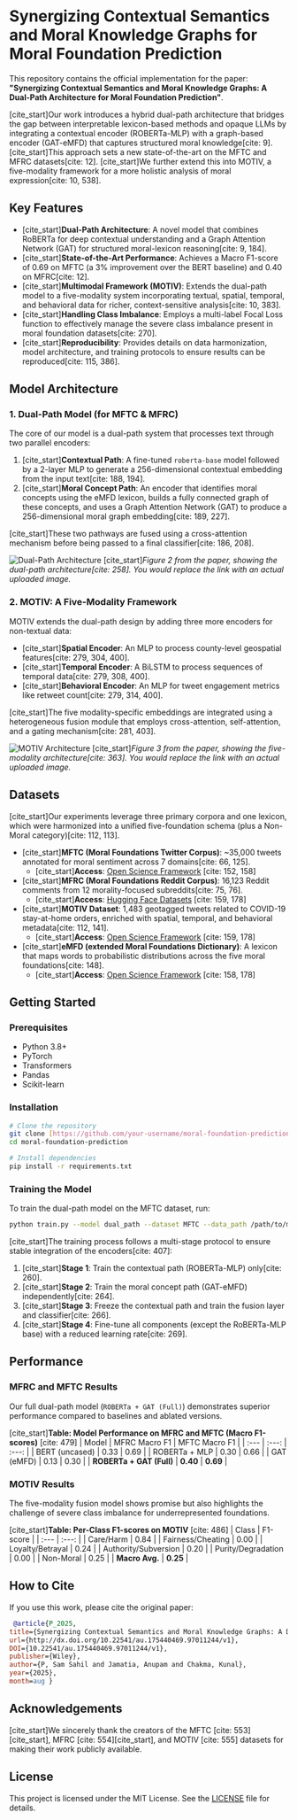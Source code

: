 # Synergizing Contextual Semantics and Moral Knowledge Graphs for Moral Foundation Prediction

This repository contains the official implementation for the paper: **"Synergizing Contextual Semantics and Moral Knowledge Graphs: A Dual-Path Architecture for Moral Foundation Prediction"**.

[cite_start]Our work introduces a hybrid dual-path architecture that bridges the gap between interpretable lexicon-based methods and opaque LLMs by integrating a contextual encoder (ROBERTa-MLP) with a graph-based encoder (GAT-eMFD) that captures structured moral knowledge[cite: 9]. [cite_start]This approach sets a new state-of-the-art on the MFTC and MFRC datasets[cite: 12]. [cite_start]We further extend this into MOTIV, a five-modality framework for a more holistic analysis of moral expression[cite: 10, 538].

## Key Features
- [cite_start]**Dual-Path Architecture**: A novel model that combines RoBERTa for deep contextual understanding and a Graph Attention Network (GAT) for structured moral-lexicon reasoning[cite: 9, 184].
- [cite_start]**State-of-the-Art Performance**: Achieves a Macro F1-score of 0.69 on MFTC (a 3% improvement over the BERT baseline) and 0.40 on MFRC[cite: 12].
- [cite_start]**Multimodal Framework (MOTIV)**: Extends the dual-path model to a five-modality system incorporating textual, spatial, temporal, and behavioral data for richer, context-sensitive analysis[cite: 10, 383].
- [cite_start]**Handling Class Imbalance**: Employs a multi-label Focal Loss function to effectively manage the severe class imbalance present in moral foundation datasets[cite: 270].
- [cite_start]**Reproducibility**: Provides details on data harmonization, model architecture, and training protocols to ensure results can be reproduced[cite: 115, 386].

## Model Architecture

### 1. Dual-Path Model (for MFTC & MFRC)
The core of our model is a dual-path system that processes text through two parallel encoders:
1.  [cite_start]**Contextual Path**: A fine-tuned `roberta-base` model followed by a 2-layer MLP to generate a 256-dimensional contextual embedding from the input text[cite: 188, 194].
2.  [cite_start]**Moral Concept Path**: An encoder that identifies moral concepts using the eMFD lexicon, builds a fully connected graph of these concepts, and uses a Graph Attention Network (GAT) to produce a 256-dimensional moral graph embedding[cite: 189, 227].

[cite_start]These two pathways are fused using a cross-attention mechanism before being passed to a final classifier[cite: 186, 208].

![Dual-Path Architecture](https://i.imgur.com/your-image-link-here.png)
[cite_start]*Figure 2 from the paper, showing the dual-path architecture[cite: 258]. You would replace the link with an actual uploaded image.*

### 2. MOTIV: A Five-Modality Framework
MOTIV extends the dual-path design by adding three more encoders for non-textual data:
- [cite_start]**Spatial Encoder**: An MLP to process county-level geospatial features[cite: 279, 304, 400].
- [cite_start]**Temporal Encoder**: A BiLSTM to process sequences of temporal data[cite: 279, 308, 400].
- [cite_start]**Behavioral Encoder**: An MLP for tweet engagement metrics like retweet count[cite: 279, 314, 400].

[cite_start]The five modality-specific embeddings are integrated using a heterogeneous fusion module that employs cross-attention, self-attention, and a gating mechanism[cite: 281, 403].

![MOTIV Architecture](https://i.imgur.com/your-image-link-here-2.png)
[cite_start]*Figure 3 from the paper, showing the five-modality architecture[cite: 363]. You would replace the link with an actual uploaded image.*

## Datasets
[cite_start]Our experiments leverage three primary corpora and one lexicon, which were harmonized into a unified five-foundation schema (plus a Non-Moral category)[cite: 112, 113].

- [cite_start]**MFTC (Moral Foundations Twitter Corpus)**: ~35,000 tweets annotated for moral sentiment across 7 domains[cite: 66, 125].
  - [cite_start]**Access**: [Open Science Framework](https://osf.io/k5n7y/) [cite: 152, 158]
- [cite_start]**MFRC (Moral Foundations Reddit Corpus)**: 16,123 Reddit comments from 12 morality-focused subreddits[cite: 75, 76].
  - [cite_start]**Access**: [Hugging Face Datasets](https://huggingface.co/datasets/USC-MOLA-Lab/MFRC) [cite: 159, 178]
- [cite_start]**MOTIV Dataset**: 1,483 geotagged tweets related to COVID-19 stay-at-home orders, enriched with spatial, temporal, and behavioral metadata[cite: 112, 141].
  - [cite_start]**Access**: [Open Science Framework](https://osf.io/ygkzn/) [cite: 159, 178]
- [cite_start]**eMFD (extended Moral Foundations Dictionary)**: A lexicon that maps words to probabilistic distributions across the five moral foundations[cite: 148].
  - [cite_start]**Access**: [Open Science Framework](https://osf.io/vw85e/) [cite: 158, 178]

## Getting Started

### Prerequisites
- Python 3.8+
- PyTorch
- Transformers
- Pandas
- Scikit-learn

### Installation
```bash
# Clone the repository
git clone [https://github.com/your-username/moral-foundation-prediction.git](https://github.com/your-username/moral-foundation-prediction.git)
cd moral-foundation-prediction

# Install dependencies
pip install -r requirements.txt
```

### Training the Model
To train the dual-path model on the MFTC dataset, run:
```bash
python train.py --model dual_path --dataset MFTC --data_path /path/to/mftc_data.csv --output_dir ./models/
```
[cite_start]The training process follows a multi-stage protocol to ensure stable integration of the encoders[cite: 407]:
1.  [cite_start]**Stage 1**: Train the contextual path (ROBERTa-MLP) only[cite: 260].
2.  [cite_start]**Stage 2**: Train the moral concept path (GAT-eMFD) independently[cite: 264].
3.  [cite_start]**Stage 3**: Freeze the contextual path and train the fusion layer and classifier[cite: 266].
4.  [cite_start]**Stage 4**: Fine-tune all components (except the RoBERTa-MLP base) with a reduced learning rate[cite: 269].

## Performance

### MFRC and MFTC Results
Our full dual-path model (`ROBERTa + GAT (Full)`) demonstrates superior performance compared to baselines and ablated versions.

[cite_start]**Table: Model Performance on MFRC and MFTC (Macro F1-scores)** [cite: 479]
| Model | MFRC Macro F1 | MFTC Macro F1 |
| :--- | :---: | :---: |
| BERT (uncased) | 0.33 | 0.69 |
| ROBERTa + MLP | 0.30 | 0.66 |
| GAT (eMFD) | 0.13 | 0.30 |
| **ROBERTa + GAT (Full)** | **0.40** | **0.69** |

### MOTIV Results
The five-modality fusion model shows promise but also highlights the challenge of severe class imbalance for underrepresented foundations.

[cite_start]**Table: Per-Class F1-scores on MOTIV** [cite: 486]
| Class | F1-score |
| :--- | :---: |
| Care/Harm | 0.84 |
| Fairness/Cheating | 0.00 |
| Loyalty/Betrayal | 0.24 |
| Authority/Subversion | 0.20 |
| Purity/Degradation | 0.00 |
| Non-Moral | 0.25 |
| **Macro Avg.** | **0.25** |

## How to Cite
If you use this work, please cite the original paper:
```bibtex
 @article{P_2025,
title={Synergizing Contextual Semantics and Moral Knowledge Graphs: A Dual-Path Architecture for Moral Foundation Prediction},
url={http://dx.doi.org/10.22541/au.175440469.97011244/v1},
DOI={10.22541/au.175440469.97011244/v1},
publisher={Wiley},
author={P, Sam Sahil and Jamatia, Anupam and Chakma, Kunal},
year={2025},
month=aug }
```

## Acknowledgements
[cite_start]We sincerely thank the creators of the MFTC [cite: 553][cite_start], MFRC [cite: 554][cite_start], and MOTIV [cite: 555] datasets for making their work publicly available.

## License
This project is licensed under the MIT License. See the [LICENSE](LICENSE) file for details.
